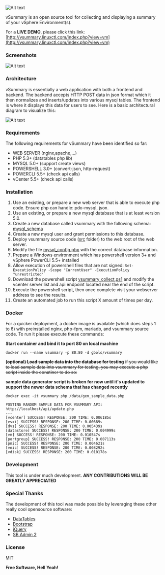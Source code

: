 ![Alt text](https://raw.githubusercontent.com/gbolo/vSummary/master/src/img/vsummary_logo.png "vSummary Logo")

vSummary is an open source  tool for collecting and displaying a summary of your vSphere Environment(s).

For a **LIVE DEMO**, please click this link: 
[http://vsummary.linuxctl.com/index.php?view=vm](http://vsummary.linuxctl.com/index.php?view=vm) 

### Screenshots
![Alt text](https://raw.githubusercontent.com/gbolo/vSummary/master/screenshots/screenshot_1.png "Screenshot 1")

### Architecture
vSummary is essentially a web application with both a frontend and backend. The backend accepts HTTP POST data in json format which it then normalizes and inserts/updates into various mysql tables. The frontend is where it displays this data for users to see. Here is a basic architectural diagram to visualize this:

![Alt text](https://raw.githubusercontent.com/gbolo/vSummary/master/screenshots/vsummary_arch.png "Architecture")

### Requirements

The following requirements for vSummary have been identified so far:
* WEB SERVER (nginx,apache,...)
* PHP 5.3+ (datatables php lib)
* MYSQL 5.0+ (support create views)
* POWERSHELL 3.0+ (convert-json, http-request)
* POWERCLI 5.5+ (check api calls)
* vCenter 5.5+ (check api calls)

### Installation

1. Use an existing, or prepare a new web server that is able to execute php code. Ensure php can handle: pdo-mysql, json.
2. Use an existing, or prepare a new mysql database that is at least version 5.0.
3. Create a new database called vsummary with the following schema: [mysql_schema](https://github.com/gbolo/vSummary/blob/master/sql/vsummary_mysql_schema.sql)
4. Create a new mysql user and grant permissions to this database.
5. Deploy vsummary source code ([src](https://github.com/gbolo/vSummary/tree/master/src) folder) to the web root of the web server.
6. Modify the file [mysql_config.php](https://github.com/gbolo/vSummary/blob/master/src/api/lib/mysql_config.php) with the correct database information.
7. Prepare a Windows environment which has powershell version 3+ and vSphere PowerCLI 5.5+ installed
8. Allow execution of powershell files that are not signed: `Set-ExecutionPolicy -Scope "CurrentUser" -ExecutionPolicy "unrestricted"`
9. Download the powershell script [vsummary_collect.ps1](https://github.com/gbolo/vSummary/blob/master/powershell/vsummary_collect.ps1) and modify the vcenter server list and api endpoint located near the end of the script.
10. Execute the powershell script, then once complete visit your webserver address to see the results.
11. Create an automated job to run this script X amount of times per day.

### Docker

For a quicker deployment, a docker image is available (which does steps 1 to 6) with preinstalled nginx, php-fpm, mariadb, and vsummary source code. To run it please execute these commands:

**Start container and bind it to port 80 on local machine**
```
docker run --name vsummary -p 80:80 -d gbolo/vsummary
```
~~**(optional) Load sample data into the database for testing**~~
~~if you would like to load sample data into vsummary for testing, you may execute a php script inside the conatiner to do so:~~

**sample data generator script is broken for now until it's updated to support the newer data schema that has changed recently**
```
docker exec -it vsummary php /data/gen_sample_data.php

POSTING RANDOM SAMPLE DATA FOR VSUMMARY API: http://localhost/api/update.php
---
[vcenter] SUCCESS! RESPONSE: 200 TIME: 0.006185s
[esxi] SUCCESS! RESPONSE: 200 TIME: 0.00689s
[dvs] SUCCESS! RESPONSE: 200 TIME: 0.005439s
[datastore] SUCCESS! RESPONSE: 200 TIME: 0.004999s
[vm] SUCCESS! RESPONSE: 200 TIME: 0.010547s
[portgroup] SUCCESS! RESPONSE: 200 TIME: 0.007113s
[pnic] SUCCESS! RESPONSE: 200 TIME: 0.004621s
[vnic] SUCCESS! RESPONSE: 200 TIME: 0.008292s
[vdisk] SUCCESS! RESPONSE: 200 TIME: 0.010178s
```

### Development

This tool is under much development. **ANY CONTRIBUTIONS WILL BE GREATLY APPRECIATED**

### Special Thanks

The development of this tool was made possible by leveraging these other really cool opensource software:
* [DataTables](https://datatables.net/)
* [Bootstrap](http://getbootstrap.com/)
* [jQuery](https://jquery.com/)
* [SB Admin 2](https://github.com/BlackrockDigital/startbootstrap-sb-admin-2)

### License

MIT


**Free Software, Hell Yeah!**

